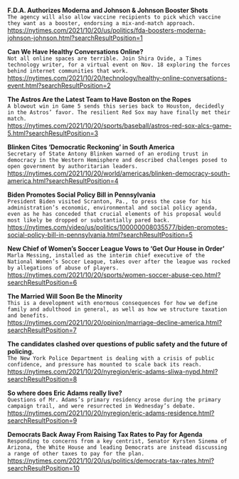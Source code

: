 **F.D.A. Authorizes Moderna and Johnson & Johnson Booster Shots**\
`The agency will also allow vaccine recipients to pick which vaccine they want as a booster, endorsing a mix-and-match approach.`\
https://nytimes.com/2021/10/20/us/politics/fda-boosters-moderna-johnson-johnson.html?searchResultPosition=1

**Can We Have Healthy Conversations Online?**\
`Not all online spaces are terrible. Join Shira Ovide, a Times technology writer, for a virtual event on Nov. 18 exploring the forces behind internet communities that work.`\
https://nytimes.com/2021/10/20/technology/healthy-online-conversations-event.html?searchResultPosition=2

**The Astros Are the Latest Team to Have Boston on the Ropes**\
`A blowout win in Game 5 sends this series back to Houston, decidedly in the Astros’ favor. The resilient Red Sox may have finally met their match.`\
https://nytimes.com/2021/10/20/sports/baseball/astros-red-sox-alcs-game-5.html?searchResultPosition=3

**Blinken Cites ‘Democratic Reckoning’ in South America**\
`Secretary of State Antony Blinken warned of an eroding trust in democracy in the Western Hemisphere and described challenges posed to open government by authoritarian leaders.`\
https://nytimes.com/2021/10/20/world/americas/blinken-democracy-south-america.html?searchResultPosition=4

**Biden Promotes Social Policy Bill in Pennsylvania**\
`President Biden visited Scranton, Pa., to press the case for his administration’s economic, environmental and social policy agenda, even as he has conceded that crucial elements of his proposal would most likely be dropped or substantially pared back.`\
https://nytimes.com/video/us/politics/100000008035577/biden-promotes-social-policy-bill-in-pennsylvania.html?searchResultPosition=5

**New Chief of Women’s Soccer League Vows to ‘Get Our House in Order’**\
`Marla Messing, installed as the interim chief executive of the National Women’s Soccer League, takes over after the league was rocked by allegations of abuse of players.`\
https://nytimes.com/2021/10/20/sports/women-soccer-abuse-ceo.html?searchResultPosition=6

**The Married Will Soon Be the Minority**\
`This is a development with enormous consequences for how we define family and adulthood in general, as well as how we structure taxation and benefits.`\
https://nytimes.com/2021/10/20/opinion/marriage-decline-america.html?searchResultPosition=7

**The candidates clashed over questions of public safety and the future of policing.**\
`The New York Police Department is dealing with a crisis of public confidence, and pressure has mounted to scale back its reach.`\
https://nytimes.com/2021/10/20/nyregion/eric-adams-sliwa-nypd.html?searchResultPosition=8

**So where does Eric Adams really live?**\
`Questions of Mr. Adams’s primary residency arose during the primary campaign trail, and were resurrected in Wednesday’s debate.`\
https://nytimes.com/2021/10/20/nyregion/eric-adams-residence.html?searchResultPosition=9

**Democrats Back Away From Raising Tax Rates to Pay for Agenda**\
`Responding to concerns from a key centrist, Senator Kyrsten Sinema of Arizona, the White House and leading Democrats are instead discussing a range of other taxes to pay for the plan.`\
https://nytimes.com/2021/10/20/us/politics/democrats-tax-rates.html?searchResultPosition=10

